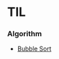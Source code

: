 <h1>TIL</h1>

<h3>Algorithm</h3>
<ul>
    <li><a href="https://github.com/choihocheol/TIL/blob/main/algorithm/bubble_sort.md">Bubble Sort</a></li>
</ul>
